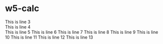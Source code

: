 # w5-calc

This is line 3  
This is line 4  
This is line 5
This is line 6
This is line 7
This is line 8
This is line 9
This is line 10
This is line 11
This is line 12
This is line 13
